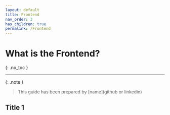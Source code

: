 ```yaml
---
layout: default
title: Frontend
nav_order: 3
has_children: true
permalink: /Frontend
---
```


# What is the Frontend?
{: .no_toc }

---

{: .note }
> This guide has been prepared by [name](github or linkedin)

## Title 1
